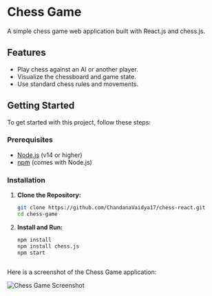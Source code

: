 # Chess Game

A simple chess game web application built with React.js and chess.js.

## Features

- Play chess against an AI or another player.
- Visualize the chessboard and game state.
- Use standard chess rules and movements.

## Getting Started

To get started with this project, follow these steps:

### Prerequisites

- [Node.js](https://nodejs.org/) (v14 or higher)
- [npm](https://www.npmjs.com/) (comes with Node.js)

### Installation

1. **Clone the Repository:**

   ```bash
   git clone https://github.com/ChandanaVaidya17/chess-react.git
   cd chess-game

2. **Install and Run:**

   ```bash
   npm install
   npm install chess.js
   npm start



Here is a screenshot of the Chess Game application:

![Chess Game Screenshot](https://github.com/ChandanaVaidya17/chess-react/blob/main/Chess-JS.jpg)

